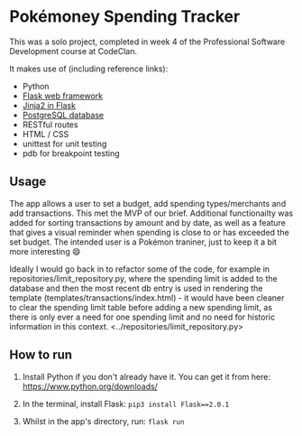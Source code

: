 # Pokémoney Spending Tracker

This was a solo project, completed in week 4 of the Professional Software Development course at CodeClan.

It makes use of (including reference links):
* Python
* [Flask web framework](https://flask.palletsprojects.com/en/2.0.x/)
* [Jinja2 in Flask](https://flask.palletsprojects.com/en/2.0.x/templating/)
* [PostgreSQL database](https://www.postgresql.org/)
* RESTful routes
* HTML / CSS
* unittest for unit testing
* pdb for breakpoint testing


Usage
------
The app allows a user to set a budget, add spending types/merchants and add transactions.  This met the MVP of our brief.
Additional functionailty was added for sorting transactions by amount and by date, as well as a feature that gives a visual reminder when spending is close to or has exceeded the set budget.
The intended user is a Pokémon traniner, just to keep it a bit more interesting 😄

Ideally I would go back in to refactor some of the code, for example in repositories/limit_repository.py, where the spending limit is added to the database and then the most recent db entry is used in rendering the template (templates/transactions/index.html) - it would have been cleaner to clear the spending limit table before adding a new spending limit, as there is only ever a need for one spending limit and no need for historic information in this context. 
<../repositories/limit_repository.py>


How to run
------
1. Install Python if you don't already have it.  You can get it from here: https://www.python.org/downloads/

2. In the terminal, install Flask:
```pip3 install Flask==2.0.1```

3. Whilst in the app's directory, run:
```flask run```





